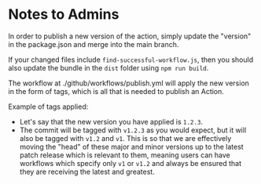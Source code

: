 # Notes to Admins

In order to publish a new version of the action, simply update the "version" in the package.json and merge into the main branch.

If your changed files include `find-successful-workflow.js`, then you should also update the bundle in the `dist` folder using `npm run build`.

The workflow at ./github/workflows/publish.yml will apply the new version in the form of tags, which is all that is needed to publish an Action.

Example of tags applied:

- Let's say that the new version you have applied is `1.2.3`.
- The commit will be tagged with `v1.2.3` as you would expect, but it will also be tagged with `v1.2` and `v1`. This is so that we are effectively moving the "head" of these major and minor versions up to the latest patch release which is relevant to them, meaning users can have workflows which specify only `v1` or `v1.2` and always be ensured that they are receiving the latest and greatest.
